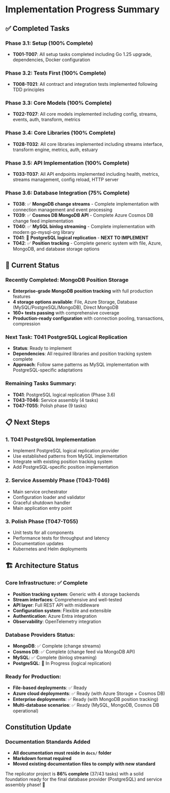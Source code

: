 # Implementation Progress Summary

## ✅ Completed Tasks

### Phase 3.1: Setup (100% Complete)
- **T001-T007**: All setup tasks completed including Go 1.25 upgrade, dependencies, Docker configuration

### Phase 3.2: Tests First (100% Complete) 
- **T008-T021**: All contract and integration tests implemented following TDD principles

### Phase 3.3: Core Models (100% Complete)
- **T022-T027**: All core models implemented including config, streams, events, auth, transform, metrics

### Phase 3.4: Core Libraries (100% Complete)
- **T028-T032**: All core libraries implemented including streams interface, transform engine, metrics, auth, estuary

### Phase 3.5: API Implementation (100% Complete)
- **T033-T037**: All API endpoints implemented including health, metrics, streams management, config reload, HTTP server

### Phase 3.6: Database Integration (75% Complete)
- **T038**: ✅ **MongoDB change streams** - Complete implementation with connection management and event processing
- **T039**: ✅ **Cosmos DB MongoDB API** - Complete Azure Cosmos DB change feed implementation
- **T040**: ✅ **MySQL binlog streaming** - Complete implementation with modern go-mysql-org library
- **T041**: 🔄 **PostgreSQL logical replication** - **NEXT TO IMPLEMENT**
- **T042**: ✅ **Position tracking** - Complete generic system with file, Azure, MongoDB, and database storage options

## 🎯 Current Status

### Recently Completed: MongoDB Position Storage
- **Enterprise-grade MongoDB position tracking** with full production features
- **4 storage options available**: File, Azure Storage, Database (MySQL/PostgreSQL/MongoDB), Direct MongoDB
- **160+ tests passing** with comprehensive coverage
- **Production-ready configuration** with connection pooling, transactions, compression

### Next Task: T041 PostgreSQL Logical Replication
- **Status**: Ready to implement
- **Dependencies**: All required libraries and position tracking system complete
- **Approach**: Follow same patterns as MySQL implementation with PostgreSQL-specific adaptations

### Remaining Tasks Summary:
- **T041**: PostgreSQL logical replication (Phase 3.6)
- **T043-T046**: Service assembly (4 tasks)
- **T047-T055**: Polish phase (9 tasks)

## 📋 Next Steps

### 1. T041 PostgreSQL Implementation
- Implement PostgreSQL logical replication provider
- Use established patterns from MySQL implementation
- Integrate with existing position tracking system
- Add PostgreSQL-specific position implementation

### 2. Service Assembly Phase (T043-T046)
- Main service orchestrator
- Configuration loader and validator
- Graceful shutdown handler
- Main application entry point

### 3. Polish Phase (T047-T055)
- Unit tests for all components
- Performance tests for throughput and latency
- Documentation updates
- Kubernetes and Helm deployments

## 🏗️ Architecture Status

### Core Infrastructure: ✅ Complete
- **Position tracking system**: Generic with 4 storage backends
- **Stream interfaces**: Comprehensive and well-tested
- **API layer**: Full REST API with middleware
- **Configuration system**: Flexible and extensible
- **Authentication**: Azure Entra integration
- **Observability**: OpenTelemetry integration

### Database Providers Status:
- **MongoDB**: ✅ Complete (change streams)
- **Cosmos DB**: ✅ Complete (change feed via MongoDB API)
- **MySQL**: ✅ Complete (binlog streaming)
- **PostgreSQL**: 🔄 In Progress (logical replication)

### Ready for Production:
- **File-based deployments**: ✅ Ready
- **Azure cloud deployments**: ✅ Ready (with Azure Storage + Cosmos DB)
- **Enterprise deployments**: ✅ Ready (with MongoDB position tracking)
- **Multi-database scenarios**: ✅ Ready (MySQL, MongoDB, Cosmos DB operational)

## Constitution Update

### Documentation Standards Added
- **All documentation must reside in `docs/` folder**
- **Markdown format required**
- **Moved existing documentation files to comply with new standard**

The replicator project is **86% complete** (37/43 tasks) with a solid foundation ready for the final database provider (PostgreSQL) and service assembly phase! 🚀